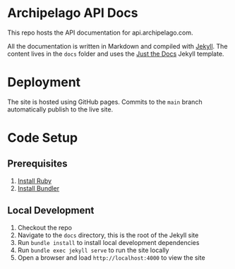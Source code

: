 # Archipelago API Docs

This repo hosts the API documentation for api.archipelago.com.

All the documentation is written in Markdown and compiled with [Jekyll](https://jekyllrb.com/).
The content lives in the `docs` folder and uses the [Just the Docs](https://just-the-docs.github.io/just-the-docs/) Jekyll template.

# Deployment

The site is hosted using GitHub pages. Commits to the `main` branch automatically publish to the live site.

# Code Setup

## Prerequisites

1. [Install Ruby](https://www.ruby-lang.org/en/documentation/installation/)
1. [Install Bundler](https://bundler.io/)

## Local Development

1. Checkout the repo
1. Navigate to the `docs` directory, this is the root of the Jekyll site
1. Run `bundle install` to install local development dependencies
1. Run `bundle exec jekyll serve` to run the site locally
1. Open a browser and load `http://localhost:4000` to view the site
